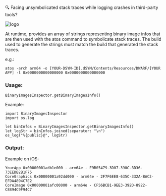 🔍 Facing unsymbolicated stack traces while logging crashes in third-party tools? 

![logo](https://github.com/schmittsfn/BinaryImagesInspector/assets/1940017/6ffaefe6-946c-423b-9a35-07453e1241fc)

At runtime, provides an array of strings representing binary image infos that are then used with the atos command to symbolicate stack traces. The build used to generate the strings must match the build that generated the stack traces.

e.g.:
```
atos -arch arm64 -o [YOUR-DSYM-ID].dSYM/Contents/Resources/DWARF/[YOUR APP] -l 0x0000000000000000 0x0000000000000000
```

### Usage:

```
BinaryImagesInspector.getBinaryImagesInfo()
```

Example:
```
import BinaryImagesInspector
import os.log

let binInfos = BinaryImagesInspector.getBinaryImagesInfo()
let logStr = binInfos.joined(separator: "\n")
os_log("%{public}@", logStr)
```

### Output:
Example on iOS:
```
YourApp 0x00000001adb1e000 - arm64e - E9B05479-3D07-390C-BD36-73EEDB2B1F75
CoreGraphics 0x00000001a92dd000 - arm64e - 2F7F6EE8-635C-332A-BAC3-EFDA4894C7E2
CoreImage 0x00000001afc00000 - arm64e - CF56BCB1-9EE3-392D-8922-C8894C9F94C7


